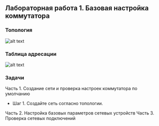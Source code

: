 ## Лабораторная работа 1. Базовая настройка коммутатора
### Топология

![alt text](https://github.com/elborisova3009/otus-network-engineer/blob/main/Screenshot_06.09.2022(10-17-22).png?raw=true)
### 	Таблица адресации
![alt text]([https://github.com/elborisova3009/otus-network-engineer/blob/main/Screenshot_06.09.2022(10-38-31).png](https://github.com/elborisova3009/otus-network-engineer/blob/main/Screenshot_06.09.2022(10-38-31).png))
### 	Задачи 

Часть 1. Создание сети и проверка настроек коммутатора по умолчанию
- Шаг 1. Создайте сеть согласно топологии.

Часть 2. Настройка базовых параметров сетевых устройств
Часть 3. Проверка сетевых подключений
